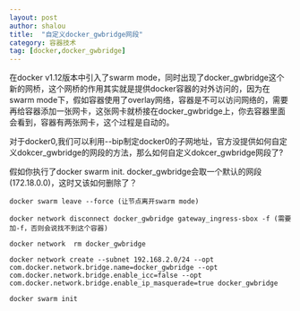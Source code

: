 ```yaml
---
layout: post 
author: shalou
title:  "自定义docker_gwbridge网段"
category: 容器技术
tag: [docker,docker_gwbridge]
---
```



在docker v1.12版本中引入了swarm mode，同时出现了docker_gwbridge这个新的网桥，这个网桥的作用其实就是提供docker容器的对外访问的，因为在swarm mode下，假如容器使用了overlay网络，容器是不可以访问网络的，需要再给容器添加一张网卡，这张网卡就桥接在docker_gwbridge上，你去容器里面会看到，容器有两张网卡，这个过程是自动的。

<!-- more -->

对于docker0,我们可以利用--bip制定docker0的子网地址，官方没提供如何自定义dokcer_gwbridge的网段的方法，那么如何自定义dokcer_gwbridge网段了?

假如你执行了docker swarm init. docker_gwbridge会取一个默认的网段(172.18.0.0)，这时又该如何删除了？

```shell
docker swarm leave --force (让节点离开swarm mode)

docker network disconnect docker_gwbridge gateway_ingress-sbox -f (需要加-f，否则会说找不到这个容器)

docker network  rm docker_gwbridge

docker network create --subnet 192.168.2.0/24 --opt com.docker.network.bridge.name=docker_gwbridge --opt com.docker.network.bridge.enable_icc=false --opt com.docker.network.bridge.enable_ip_masquerade=true docker_gwbridge

docker swarm init
```


